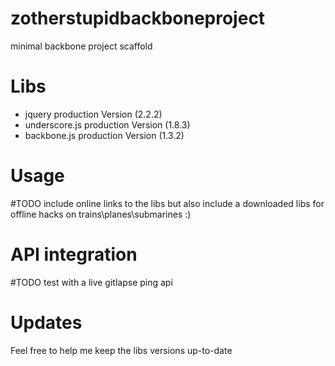 # zotherstupidbackboneproject 
minimal backbone project scaffold 

# Libs
- jquery production Version (2.2.2)
- underscore.js production Version (1.8.3)
- backbone.js production Version (1.3.2)

# Usage
#TODO include online links to the libs but also include a downloaded libs for offline hacks on trains\planes\submarines :)

# API integration
#TODO test with a live gitlapse ping api

# Updates
Feel free to help me keep the libs versions up-to-date
